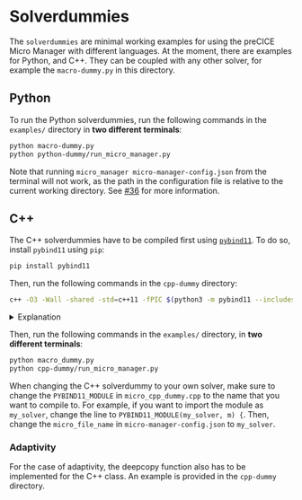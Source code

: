 # Solverdummies

The `solverdummies` are minimal working examples for using the preCICE Micro Manager with different languages. At the moment, there are examples for Python, and C++. They can be coupled with any other solver, for example the `macro-dummy.py` in this directory.

## Python
To run the Python solverdummies, run the following commands in the `examples/` directory in **two different terminals**:

```bash
python macro-dummy.py
python python-dummy/run_micro_manager.py
```

Note that running `micro_manager micro-manager-config.json` from the terminal will not work, as the path in the configuration file is relative to the current working directory. See [#36](https://github.com/precice/micro-manager/issues/36) for more information.

## C++
The C++ solverdummies have to be compiled first using [`pybind11`](https://pybind11.readthedocs.io/en/stable/index.html). To do so, install `pybind11` using `pip`:

```bash
pip install pybind11
```

Then, run the following commands in the `cpp-dummy` directory:

```bash
c++ -O3 -Wall -shared -std=c++11 -fPIC $(python3 -m pybind11 --includes) micro_cpp_dummy.cpp -o micro_dummy$(python3-config --extension-suffix)
```
<details>
<summary>Explanation</summary>

The command above compiles the C++ solverdummy and creates a shared library that can be imported from python using `pybind11`.
- The `$(python3 -m pybind11 --includes)` part is necessary to include the correct header files for `pybind11`. 
- The `$(python3-config --extension-suffix)` part is necessary to create the correct file extension for the shared library. For more information, see the [pybind11 documentation](https://pybind11.readthedocs.io/en/stable/compiling.html#building-manually).
- If you have multiple versions of Python installed, you might have to replace `python3-config` with `python3.8-config` or similar.

</details>

Then, run the following commands in the `examples/` directory, in **two different terminals**:

```bash
python macro_dummy.py
python cpp-dummy/run_micro_manager.py
```

When changing the C++ solverdummy to your own solver, make sure to change the `PYBIND11_MODULE` in `micro_cpp_dummy.cpp` to the name that you want to compile to.
For example, if you want to import the module as `my_solver`, change the line to `PYBIND11_MODULE(my_solver, m) {`. Then, change the `micro_file_name` in `micro-manager-config.json` to `my_solver`.

### Adaptivity

For the case of adaptivity, the deepcopy function also has to be implemented for the C++ class. An example is provided in the `cpp-dummy` directory.
